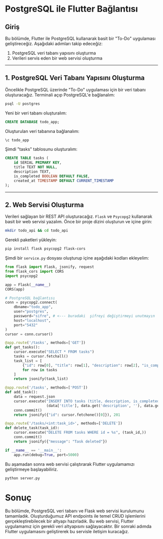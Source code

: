 # PostgreSQL ile Flutter Bağlantısı

## Giriş
Bu bölümde, Flutter ile PostgreSQL kullanarak basit bir "To-Do" uygulaması geliştireceğiz. Aşağıdaki adımları takip edeceğiz:

1. PostgreSQL veri tabanı yapısını oluşturma
2. Verileri servis eden bir web servisi oluşturma

---

## 1. PostgreSQL Veri Tabanı Yapısını Oluşturma

Öncelikle PostgreSQL üzerinde "To-Do" uygulaması için bir veri tabanı oluşturacağız. Terminali açıp PostgreSQL'e bağlanalım:

```sh
psql -U postgres
```

Yeni bir veri tabanı oluşturalım:

```sql
CREATE DATABASE todo_app;
```

Oluşturulan veri tabanına bağlanalım:

```sh
\c todo_app
```

Şimdi "tasks" tablosunu oluşturalım:

```sql
CREATE TABLE tasks (
    id SERIAL PRIMARY KEY,
    title TEXT NOT NULL,
    description TEXT,
    is_completed BOOLEAN DEFAULT FALSE,
    created_at TIMESTAMP DEFAULT CURRENT_TIMESTAMP
);
```

---

## 2. Web Servisi Oluşturma

Verileri sağlayan bir REST API oluşturacağız. `Flask` ve `Psycopg2` kullanarak basit bir web servisi yazalım. Önce bir proje dizini oluşturun ve içine girin:

```sh
mkdir todo_api && cd todo_api
```

Gerekli paketleri yükleyin:

```sh
pip install flask psycopg2 flask-cors
```

Şimdi bir `service.py` dosyası oluşturup içine aşağıdaki kodları ekleyelim:

```python
from flask import Flask, jsonify, request
from flask_cors import CORS
import psycopg2

app = Flask(__name__)
CORS(app)

# PostgreSQL bağlantısı
conn = psycopg2.connect(
    dbname="todo_app",
    user="postgres",
    password="sifre", # <--- buradaki  şifreyi değiştirmeyi unutmayın
    host="localhost",
    port="5432"
)
cursor = conn.cursor()

@app.route('/tasks', methods=['GET'])
def get_tasks():
    cursor.execute("SELECT * FROM tasks")
    tasks = cursor.fetchall()
    task_list = [
        {"id": row[0], "title": row[1], "description": row[2], "is_completed": row[3], "created_at": row[4]} 
        for row in tasks
    ]
    return jsonify(task_list)

@app.route('/tasks', methods=['POST'])
def add_task():
    data = request.json
    cursor.execute("INSERT INTO tasks (title, description, is_completed) VALUES (%s, %s, %s) RETURNING id", 
                   (data['title'], data.get('description', ''), data.get('is_completed', False)))
    conn.commit()
    return jsonify({"id": cursor.fetchone()[0]}), 201

@app.route('/tasks/<int:task_id>', methods=['DELETE'])
def delete_task(task_id):
    cursor.execute("DELETE FROM tasks WHERE id = %s", (task_id,))
    conn.commit()
    return jsonify({"message": "Task deleted"})

if __name__ == '__main__':
    app.run(debug=True, port=5000)
```

Bu aşamadan sonra web servisi çalıştırarak Flutter uygulamamızı geliştirmeye başlayabiliriz.

```sh
python server.py
```

# Sonuç

Bu bölümde, PostgreSQL veri tabanı ve Flask web servisi kurulumunu tamamladık. Oluşturduğumuz API endpoints ile temel CRUD işlemlerini gerçekleştirebilecek bir altyapı hazırladık. Bu web servisi, Flutter uygulamamız için gerekli veri altyapısını sağlayacaktır. Bir sonraki adımda Flutter uygulamasını geliştirerek bu servisle iletişim kuracağız.
